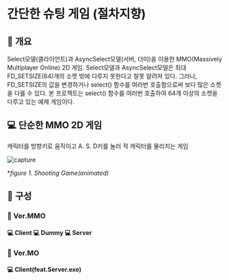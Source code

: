 # 간단한 슈팅 게임 (절차지향)
## 📢 개요
 Select모델(클라이언트)과 AsyncSelect모델(서버, 더미)을 이용한 MMO(Massively Multiplayer Online) 2D 게임.
 Select모델과 AsyncSelect모델은 최대 FD_SETSIZE(64)개의 소켓 밖에 다루지 못한다고 잘못 알려져 있다. 그러나, FD_SETSIZE의 값을 변경하거나 select() 함수를 여러번 호출함으로써 보다 많은 소켓을 다룰 수 있다. 
 본 프로젝트는 select() 함수를 여러번 호출하여 64개 이상의 소켓을 다루고 있는 예제 게임이다.
  
## 💻 단순한 MMO 2D 게임
 캐릭터를 방향키로 움직이고 A. S. D키를 눌러 적 캐릭터를 물리치는 게임

  ![capture](https://github.com/kbm0996/SimpleShootingGame-Procedural-/blob/master/GIF.gif?raw=true)
  
  **figure 1. Shooting Game(animated)*

  
## 📑 구성
### 📂 Ver.MMO
#### 💻 Client 💻 Dummy 💻 Server
### 📂 Ver.MO
#### 💻 Client(feat.Server.exe)

